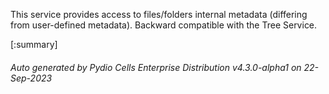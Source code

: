 






This service provides access to files/folders internal metadata (differing from user-defined metadata). Backward compatible with the Tree Service.

[:summary]

###### Auto generated by Pydio Cells Enterprise Distribution v4.3.0-alpha1 on 22-Sep-2023
